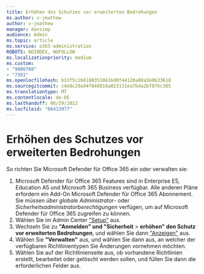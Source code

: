 ```yaml
---
title: Erhöhen des Schutzes vor erweiterten Bedrohungen
ms.author: v-jmathew
author: v-jmathew
manager: dansimp
audience: Admin
ms.topic: article
ms.service: o365-administration
ROBOTS: NOINDEX, NOFOLLOW
ms.localizationpriority: medium
ms.custom:
- "9000760"
- "7391"
ms.openlocfilehash: b33f5c2661803510616d0f44120a88a5b0633618
ms.sourcegitcommit: c4e8c29a94f840816a023131ea7b4a2bf876c305
ms.translationtype: MT
ms.contentlocale: de-DE
ms.lasthandoff: 06/29/2022
ms.locfileid: "66413977"
---
```

# <a name="increase-protection-from-advanced-threats"></a>Erhöhen des Schutzes vor erweiterten Bedrohungen

So richten Sie Microsoft Defender für Office 365 ein oder verwalten sie:

1. Microsoft Defender für Office 365 Features sind in Enterprise E5, Education A5 und Microsoft 365 Business verfügbar. Alle anderen Pläne erfordern ein Add-On Microsoft Defender für Office 365 Abonnement. Sie müssen *über globale Administrator*- oder *Sicherheitsadministratorberechtigungen* verfügen, um auf Microsoft Defender für Office 365 zugreifen zu können.
2. Wählen Sie im Admin Center ["Setup"](https://go.microsoft.com/fwlink/p/?linkid=2075721) aus.
3. Wechseln Sie zu **"Anmelden" und "Sicherheit** > **erhöhen" den Schutz vor erweiterten Bedrohungen**, und wählen Sie dann ["Anzeigen"](https://go.microsoft.com/fwlink/?linkid=2109302) aus.
4. Wählen Sie **"Verwalten"** aus, und wählen Sie dann aus, an welcher der verfügbaren Richtlinientypen Sie Änderungen vornehmen möchten.
5. Wählen Sie auf der Richtlinienseite aus, ob vorhandene Richtlinien erstellt, bearbeitet oder gelöscht werden sollen, und füllen Sie dann die erforderlichen Felder aus.
